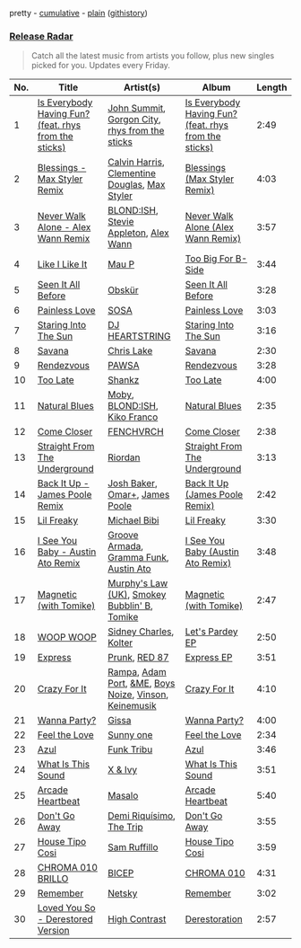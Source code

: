 pretty - [cumulative](/playlists/cumulative/Release%20Radar.md) - [plain](/playlists/plain/37i9dQZEVXbsudmxBFKW7G) ([githistory](https://github.githistory.xyz/vitokorn/spotify-playlist-archive/blob/master/playlists/plain/37i9dQZEVXbsudmxBFKW7G))
### [Release Radar](https://open.spotify.com/playlist/37i9dQZEVXbsudmxBFKW7G)

> Catch all the latest music from artists you follow, plus new singles picked for you. Updates every Friday.

| No. | Title | Artist(s) | Album | Length |
|---|---|---|---|---|
| 1 | [Is Everybody Having Fun? (feat. rhys from the sticks)](https://open.spotify.com/track/47w21Lurejb4n3r09H19Fz) | [John Summit](https://open.spotify.com/artist/7kNqXtgeIwFtelmRjWv205), [Gorgon City](https://open.spotify.com/artist/4VNQWV2y1E97Eqo2D5UTjx), [rhys from the sticks](https://open.spotify.com/artist/4tmqN5uP0Aj50ylHgfwvVa) | [Is Everybody Having Fun? (feat. rhys from the sticks)](https://open.spotify.com/album/7GEjLJopkc7pA63tWzq5Jl) | 2:49 |
| 2 | [Blessings - Max Styler Remix](https://open.spotify.com/track/4ABq8s2EfMZuqfKsh2XLls) | [Calvin Harris](https://open.spotify.com/artist/7CajNmpbOovFoOoasH2HaY), [Clementine Douglas](https://open.spotify.com/artist/4DWuml4Jf6K81b5rAPwMb6), [Max Styler](https://open.spotify.com/artist/3NKKngINK1tP6BFy0WOyWk) | [Blessings (Max Styler Remix)](https://open.spotify.com/album/0b2lrcEdueqWOAzyeAKScs) | 4:03 |
| 3 | [Never Walk Alone - Alex Wann Remix](https://open.spotify.com/track/4thF83xkGC9hLkzQ6TnW09) | [BLOND:ISH](https://open.spotify.com/artist/6zsJjoCtL1WByG0VsuFWzR), [Stevie Appleton](https://open.spotify.com/artist/5qMHOzLlXeOEjOncWYtRfZ), [Alex Wann](https://open.spotify.com/artist/6PTNNcLg90Kkl89JcEwKhT) | [Never Walk Alone (Alex Wann Remix)](https://open.spotify.com/album/6Mi0K6xOyYj67mgt2okK0V) | 3:57 |
| 4 | [Like I Like It](https://open.spotify.com/track/6vLKVWEuOCQAWEaHv2yknm) | [Mau P](https://open.spotify.com/artist/0w1sbtZVQoK6GzV4A4OkCv) | [Too Big For B-Side](https://open.spotify.com/album/5jtv44Kb5NZmbRDfpCTIWE) | 3:44 |
| 5 | [Seen It All Before](https://open.spotify.com/track/13aCXkjg3tGFIHxqv8rYGQ) | [Obskür](https://open.spotify.com/artist/29MTNlaVntQaQiDyj8KGwx) | [Seen It All Before](https://open.spotify.com/album/4p3YuS9AMmwHspc1VW3jy2) | 3:28 |
| 6 | [Painless Love](https://open.spotify.com/track/4jjKhNsWl7KVnLb89A1guj) | [SOSA](https://open.spotify.com/artist/3JlN0MeWVJq0vjvsvWCRZ5) | [Painless Love](https://open.spotify.com/album/19LnQs9DGwR4li0E4IQlXA) | 3:03 |
| 7 | [Staring Into The Sun](https://open.spotify.com/track/4ZyOjIxFyf6UWdERULkFKE) | [DJ HEARTSTRING](https://open.spotify.com/artist/5tcwaJBUyEdxQxvieuQxU7) | [Staring Into The Sun](https://open.spotify.com/album/32fHr60Vpx6iUdl6UovJWH) | 3:16 |
| 8 | [Savana](https://open.spotify.com/track/6Uz2230ZgSmqQli5SMaIZY) | [Chris Lake](https://open.spotify.com/artist/5Igpc9iLZ3YGtKeYfSrrOE) | [Savana](https://open.spotify.com/album/4NpHeyYNVFia8iB3RFQavH) | 2:30 |
| 9 | [Rendezvous](https://open.spotify.com/track/1ENR9Zzy5GlPjUsaZW48jF) | [PAWSA](https://open.spotify.com/artist/4E0HD2PMY8kQJIjlShrLUS) | [Rendezvous](https://open.spotify.com/album/0FposarJ84MZOTuYbmykCv) | 3:28 |
| 10 | [Too Late](https://open.spotify.com/track/53mNFIZypKLnQlQyw3DKAo) | [Shankz](https://open.spotify.com/artist/7JP8tEVrVknJlA3isvkQjz) | [Too Late](https://open.spotify.com/album/5OpPkKjVdXiRWAoFz42CJd) | 4:00 |
| 11 | [Natural Blues](https://open.spotify.com/track/0YMP9iIN0kPO3kp7pnxZpB) | [Moby](https://open.spotify.com/artist/3OsRAKCvk37zwYcnzRf5XF), [BLOND:ISH](https://open.spotify.com/artist/6zsJjoCtL1WByG0VsuFWzR), [Kiko Franco](https://open.spotify.com/artist/3SNKZ8uTQoSyMsUNqNBOD2) | [Natural Blues](https://open.spotify.com/album/1Il6vUKaKu9dwdxWSvtoSC) | 2:35 |
| 12 | [Come Closer](https://open.spotify.com/track/0Tq7TFuDgq2PykzxqK9Hmm) | [FENCHVRCH](https://open.spotify.com/artist/5c5py4J4rEULVOPJosUkTt) | [Come Closer](https://open.spotify.com/album/63jcO42jHH2WxOn1BjpRHS) | 2:38 |
| 13 | [Straight From The Underground](https://open.spotify.com/track/2zNOr9xeXhb1Wverupu0uP) | [Riordan](https://open.spotify.com/artist/68rU1sdZ0HjxjEC5YnSmao) | [Straight From The Underground](https://open.spotify.com/album/6Cx0pmwZLVvxawm1st4AuX) | 3:13 |
| 14 | [Back It Up - James Poole Remix](https://open.spotify.com/track/2JYK8txfzXg5OPGhsHK7ug) | [Josh Baker](https://open.spotify.com/artist/4zf8Awb8y1X9qwL4oiVRd6), [Omar+](https://open.spotify.com/artist/06HO1b1nd4kQzRakdZBTSc), [James Poole](https://open.spotify.com/artist/14jYWAqwskpQJI3Uzg8XdT) | [Back It Up (James Poole Remix)](https://open.spotify.com/album/7JPX0nXOndmitCeKPVpreZ) | 2:42 |
| 15 | [Lil Freaky](https://open.spotify.com/track/25Rk41lvT9FK9VEdqeUlC0) | [Michael Bibi](https://open.spotify.com/artist/4cvdQRyHmkSQSakUrW2oxv) | [Lil Freaky](https://open.spotify.com/album/3zY5XU6jr6EIrUR7O7Uacg) | 3:30 |
| 16 | [I See You Baby - Austin Ato Remix](https://open.spotify.com/track/2Naq1w27bi9wBCXovkBXBf) | [Groove Armada](https://open.spotify.com/artist/67tgMwUfnmqzYsNAtnP6YJ), [Gramma Funk](https://open.spotify.com/artist/09dzhikZDQAWGs8jyIylqj), [Austin Ato](https://open.spotify.com/artist/6sCrZwNbMhp1iahiiFQY66) | [I See You Baby (Austin Ato Remix)](https://open.spotify.com/album/7iEA4NiGrDOAGonxP0Kbv8) | 3:48 |
| 17 | [Magnetic (with Tomike)](https://open.spotify.com/track/5EylWPZIChpm3yGjstNAnU) | [Murphy's Law (UK)](https://open.spotify.com/artist/1q85MRE0aEF6NfZQdlMrl1), [Smokey Bubblin' B](https://open.spotify.com/artist/1iXq8vdKgJp43m1vhiAmUM), [Tomike](https://open.spotify.com/artist/1kETB3sIaKJ2uuC9xb6eCI) | [Magnetic (with Tomike)](https://open.spotify.com/album/2Hg7lIHQVvvweJZv5u3Nmv) | 2:47 |
| 18 | [WOOP WOOP](https://open.spotify.com/track/1FFm13AYeb7253SEmjBjvP) | [Sidney Charles](https://open.spotify.com/artist/0J6ZEXmLQfZMeHBoa4JZTH), [Kolter](https://open.spotify.com/artist/2Invsp3HSrAeJy4u7Retry) | [Let's Pardey EP](https://open.spotify.com/album/2t0mh1tAUXkpC1WOnkxhsi) | 2:50 |
| 19 | [Express](https://open.spotify.com/track/2SFrnZwIXBwpTpVyloEJu3) | [Prunk](https://open.spotify.com/artist/6FJfLfGO9X2AVNz0sFscrG), [RED 87](https://open.spotify.com/artist/61JBUUnDpulV5bmBOPM6o1) | [Express EP](https://open.spotify.com/album/71mFhf4Rq4QcKQvNuRFjo4) | 3:51 |
| 20 | [Crazy For It](https://open.spotify.com/track/0nZUQdt97RJ429I0FuAO2r) | [Rampa](https://open.spotify.com/artist/08jywfUS0hp8XYlYs0cvz8), [Adam Port](https://open.spotify.com/artist/2loEsOijJ6XiGzWYFXMIRk), [&ME](https://open.spotify.com/artist/5mIowAJMp7RKNheelruV5z), [Boys Noize](https://open.spotify.com/artist/62k5LKMhymqlDNo2DWOvvv), [Vinson](https://open.spotify.com/artist/1ER9vmM8lqAB19a30WwA0b), [Keinemusik](https://open.spotify.com/artist/26WKgv73kRHD0gEDKD1i8j) | [Crazy For It](https://open.spotify.com/album/6M1Ll5Gwpeyvpc0xYmhTT1) | 4:10 |
| 21 | [Wanna Party?](https://open.spotify.com/track/79XjyfvxxbRjog2o3fbfD7) | [Gissa](https://open.spotify.com/artist/2ei6WOXxaCUYqLJbD0Y2mo) | [Wanna Party?](https://open.spotify.com/album/6KbwQMIY8pA0kAhLlz2xZf) | 4:00 |
| 22 | [Feel the Love](https://open.spotify.com/track/1xCHfQlHuK6HelqWGP1BYW) | [Sunny one](https://open.spotify.com/artist/185pKBSFEFeiuLPvHQjKy5) | [Feel the Love](https://open.spotify.com/album/6kWDzvHxnVXMGran0FUiue) | 2:34 |
| 23 | [Azul](https://open.spotify.com/track/1KOTY2OVnEgua9eY76WxvT) | [Funk Tribu](https://open.spotify.com/artist/1vK8NnrPlBlF34LaiFX1SK) | [Azul](https://open.spotify.com/album/78gBvcyXKwElhWgNWECcD4) | 3:46 |
| 24 | [What Is This Sound](https://open.spotify.com/track/3yoC6cqTsa0EqWp1PeKCOT) | [X & Ivy](https://open.spotify.com/artist/5GrYSX7RkjYmhl0eUWRcpH) | [What Is This Sound](https://open.spotify.com/album/3yqPwsHaKNdoHJvLSG9S7Z) | 3:51 |
| 25 | [Arcade Heartbeat](https://open.spotify.com/track/0q9iVzYfKXNFFRoKzZBx20) | [Masalo](https://open.spotify.com/artist/6kFJNl3ISQSkOq2iS0Lk53) | [Arcade Heartbeat](https://open.spotify.com/album/0h0j9V3YFEo5el9vDa4Gpf) | 5:40 |
| 26 | [Don't Go Away](https://open.spotify.com/track/5ycgjH7ht7gBa2auo5yrU2) | [Demi Riquísimo](https://open.spotify.com/artist/1GIv2BGriYO1IdownXWWac), [The Trip](https://open.spotify.com/artist/0wy1aZ1F0C9LYA49ol6QQW) | [Don't Go Away](https://open.spotify.com/album/0ctKSffv8qL5Bj0yYUvqyY) | 3:55 |
| 27 | [House Tipo Cosi](https://open.spotify.com/track/0HyfluWMgkZuGfELwmKtqQ) | [Sam Ruffillo](https://open.spotify.com/artist/22x2iswjXGmDEkCJcUKYiy) | [House Tipo Cosi](https://open.spotify.com/album/6XEzsKz81Hhtjm5N8s5YG7) | 3:59 |
| 28 | [CHROMA 010 BRILLO](https://open.spotify.com/track/7kDzjUYcQ1Gi1u2zWeXwY0) | [BICEP](https://open.spotify.com/artist/73A3bLnfnz5BoQjb4gNCga) | [CHROMA 010](https://open.spotify.com/album/3Ny8QJii9zz7d3Qs4I8WmB) | 4:31 |
| 29 | [Remember](https://open.spotify.com/track/5IXgT6PDkfyUEN40w4rQAp) | [Netsky](https://open.spotify.com/artist/5TgQ66WuWkoQ2xYxaSTnVP) | [Remember](https://open.spotify.com/album/7tWu1AaGSlc6LGRU4AkbeR) | 3:02 |
| 30 | [Loved You So - Derestored Version](https://open.spotify.com/track/6CH9Q1uwiUYQmGRqth7bLe) | [High Contrast](https://open.spotify.com/artist/0bxHci3JIhhKA53n8rH3tT) | [Derestoration](https://open.spotify.com/album/4OgBM5ndIDkm4xWO3TA2de) | 2:57 |